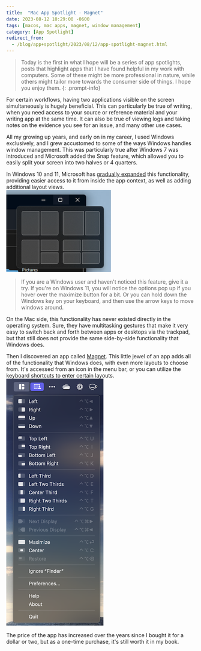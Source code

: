 ```yaml
---
title:  "Mac App Spotlight - Magnet"
date: 2023-08-12 10:29:00 -0600
tags: [macos, mac apps, magnet, window management]
category: [App Spotlight]
redirect_from:
  - /blog/app+spotlight/2023/08/12/app-spotlight-magnet.html
---
```


> Today is the first in what I hope will be a series of app spotlights, posts that highlight apps that I have found helpful in my work with computers. Some of these might be more professional in nature, while others might tailor more towards the consumer side of things. I hope you enjoy them.
{: .prompt-info}

For certain workflows, having two applications visible on the screen simultaneously is hugely beneficial. This can particularly be true of writing, when you need access to your source or reference material and your writing app at the same time. It can also be true of viewing logs and taking notes on the evidence you see for an issue, and many other use cases.

All my growing up years, and early on in my career, I used Windows exclusively, and I grew accustomed to some of the ways Windows handles window management. This was particularly true after Windows 7 was introduced and Microsoft added the Snap feature, which allowed you to easily split your screen into two halves or 4 quarters.

In Windows 10 and 11, Microsoft has [gradually expanded](https://support.microsoft.com/en-us/windows/snap-your-windows-885a9b1e-a983-a3b1-16cd-c531795e6241#WindowsVersion=Windows_11) this functionality, providing easier access to it from inside the app context, as well as adding additional layout views.  
![image showing Windows 11 snap views](/assets/images/Win11-snaps.png)

> If you are a Windows user and haven't noticed this feature, give it a try. If you're on Windows 11, you will notice the options pop up if you hover over the maximize button for a bit. Or you can hold down the Windows key on your keyboard, and then use the arrow keys to move windows around.

On the Mac side, this functionality has never existed directly in the operating system. Sure, they have multitasking gestures that make it very easy to switch back and forth between apps or desktops via the trackpad, but that still does not provide the same side-by-side functionality that Windows does.

Then I discovered an app called [Magnet](https://apps.apple.com/us/app/magnet/id441258766?mt=12). This little jewel of an app adds all of the functionality that Windows does, with even more layouts to choose from. It's accessed from an icon in the menu bar, or you can utilize the keyboard shortcuts to enter certain layouts.  
![image showing the Magnet menu with many different layout options](/assets/images/Magnet-menu.png)

The price of the app has increased over the years since I bought it for a dollar or two, but as a one-time purchase, it's still worth it in my book. 